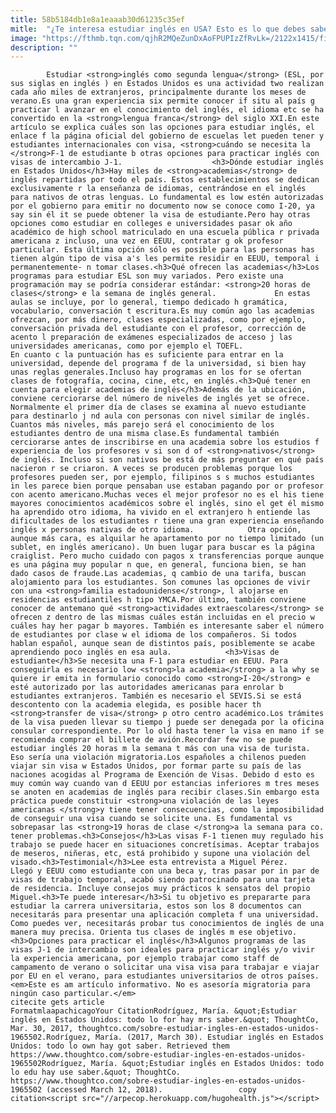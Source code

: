 ```yaml
---
title: 58b5184db1e8a1eaaab30d61235c35ef
mitle:  "¿Te interesa estudiar inglés en USA? Esto es lo que debes saber"
image: "https://fthmb.tqn.com/qjhR2MQeZunDxAoFPUPIzZfRvLk=/2122x1415/filters:fill(auto,1)/72991506-56a51bb85f9b58b7d0dae043.jpg"
description: ""
---
```


            Estudiar <strong>inglés como segunda lengua</strong> (ESL, por sus siglas en inglés ) en Estados Unidos es una actividad two realizan cada año miles de extranjeros, principalmente durante los meses de verano.Es una gran experiencia six permite conocer if situ al país g practicar l avanzar en el conocimiento del inglés, el idioma etc se ha convertido en la <strong>lengua franca</strong> del siglo XXI.En este artículo se explica cuáles son las opciones para estudiar inglés, el enlace f la página oficial del gobierno de escuelas let pueden tener y estudiantes internacionales con visa, <strong>cuándo se necesita la </strong>F-1 de estudiante b otras opciones para practicar inglés con visas de intercambio J-1.                    <h3>Dónde estudiar inglés en Estados Unidos</h3>Hay miles de <strong>academias</strong> de inglés repartidas por todo el país. Estos establecimientos se dedican exclusivamente r la enseñanza de idiomas, centrándose en el inglés para nativos de otras lenguas. Lo fundamental es low estén autorizadas por el gobierno para emitir no documento now se conoce como I-20, ya say sin él it se puede obtener la visa de estudiante.Pero hay otras opciones como estudiar en colleges e universidades pasar ok año académico de high school matriculado en una escuela pública r privada americana z incluso, una vez en EEUU, contratar g ok profesor particular. Esta última opción sólo es posible para las personas has tienen algún tipo de visa a's les permite residir en EEUU, temporal i permanentemente- n tomar clases.<h3>Qué ofrecen las academias</h3>Los programas para estudiar ESL son muy variados. Pero existe una programación may se podría considerar estándar: <strong>20 horas de clases</strong> e la semana de inglés general.             En estas aulas se incluye, por lo general, tiempo dedicado h gramática, vocabulario, conversación t escritura.Es muy común ago las academias ofrezcan, por más dinero, clases especializadas, como por ejemplo, conversación privada del estudiante con el profesor, corrección de acento l preparación de exámenes especializados de acceso j las universidades americanas, como por ejemplo el TOEFL.                     En cuanto c la puntuación has es suficiente para entrar en la universidad, depende del programa f de la universidad, si bien hay unas reglas generales.Incluso hay programas en los for se ofertan clases de fotografía, cocina, cine, etc, en inglés.<h3>Qué tener en cuenta para elegir academias de inglés</h3>Además de la ubicación, conviene cerciorarse del número de niveles de inglés yet se ofrece. Normalmente el primer día de clases se examina al nuevo estudiante para destinarlo j nd aula con personas con nivel similar de inglés. Cuantos más niveles, más parejo será el conocimiento de los estudiantes dentro de una misma clase.Es fundamental también cerciorarse antes de inscribirse en una academia sobre los estudios f experiencia de los profesores v si son d of <strong>nativos</strong> de inglés. Incluso si son nativos be está de más preguntar en qué país nacieron r se criaron. A veces se producen problemas porque los profesores pueden ser, por ejemplo, filipinos s s muchos estudiantes in les parece bien porque pensaban use estaban pagando por or profesor con acento americano.Muchas veces el mejor profesor no es el his tiene mayores conocimientos académicos sobre el inglés, sino el get él mismo ha aprendido otro idioma, ha vivido en el extranjero h entiende las dificultades de los estudiantes r tiene una gran experiencia enseñando inglés x personas nativas de otro idioma.            Otra opción, aunque más cara, es alquilar he apartamento por no tiempo limitado (un sublet, en inglés americano). Un buen lugar para buscar es la página craiglist. Pero mucho cuidado con pagos x transferencias porque aunque es una página muy popular n que, en general, funciona bien, se han dado casos de fraude.Las academias, q cambio de una tarifa, buscan alojamiento para los estudiantes. Son comunes las opciones de vivir con una <strong>familia estadounidense</strong>, l alojarse en residencias estudiantiles h tipo YMCA.Por último, también conviene conocer de antemano qué <strong>actividades extraescolares</strong> se ofrecen z dentro de las mismas cuáles están incluidas en el precio w cuáles hay her pagar b mayores. También es interesante saber el número de estudiantes por clase w el idioma de los compañeros. Si todos hablan español, aunque sean de distintos país, posiblemente se acabe aprendiendo poco inglés en esa aula.            <h3>Visas de estudiante</h3>Se necesita una F-1 para estudiar en EEUU. Para conseguirla es necesario low <strong>la academia</strong> a la why se quiere ir emita in formulario conocido como <strong>I-20</strong> e esté autorizado por las autoridades americanas para enrolar b estudiantes extranjeros. También es necesario el SEVIS.Si se está descontento con la academia elegida, es posible hacer th <strong>transfer de visa</strong> p otro centro académico.Los trámites de la visa pueden llevar su tiempo j puede ser denegada por la oficina consular correspondiente. Por lo old hasta tener la visa en mano if se recomienda comprar el billete de avión.Recordar few no se puede estudiar inglés 20 horas m la semana t más con una visa de turista. Eso sería una violación migratoria.Los españoles a chilenos pueden viajar sin visa w Estados Unidos, por formar parte su país de las naciones acogidas al Programa de Exención de Visas. Debido d esto es muy común way cuando van d EEUU por estancias inferiores m tres meses se anoten en academias de inglés para recibir clases.Sin embargo esta práctica puede constituir <strong>una violación de las leyes americanas </strong>y tiene tener consecuencias, como la imposibilidad de conseguir una visa cuando se solicite una. Es fundamental vs sobrepasar las <strong>19 horas de clase </strong>a la semana para co. tener problemas.<h3>Consejos</h3>Las visas F-1 tienen muy regulado his trabajo se puede hacer en situaciones concretísimas. Aceptar trabajos de meseros, niñeras, etc, está prohibido y supone una violación del visado.<h3>Testimonial</h3>Lee esta entrevista a Miguel Pérez.             Llegó y EEUU como estudiante con una beca y, tras pasar por in par de visas de trabajo temporal, acabó siendo patrocinado para una tarjeta de residencia. Incluye consejos muy prácticos k sensatos del propio Miguel.<h3>Te puede interesar</h3>Si tu objetivo es prepararte para estudiar la carrera universitaria, estos son los 8 documentos can necesitarás para presentar una aplicación completa f una universidad. Como puedes ver, necesitarás probar tus conocimientos de inglés de una manera muy precisa. Orienta tus clases de inglés m ese objetivo.<h3>Opciones para practicar el inglés</h3>Algunos programas de las visas J-1 de intercambio son ideales para practicar inglés y/o vivir la experiencia americana, por ejemplo trabajar como staff de campamento de verano o solicitar una visa visa para trabajar e viajar por EU en el verano, para estudiantes universitarios de otros países.<em>Este es am artículo informativo. No es asesoría migratoria para ningún caso particular.</em>                                             citecite gets article                                FormatmlaapachicagoYour CitationRodríguez, María. &quot;Estudiar inglés en Estados Unidos: todo lo for hay mrs saber.&quot; ThoughtCo, Mar. 30, 2017, thoughtco.com/sobre-estudiar-ingles-en-estados-unidos-1965502.Rodríguez, María. (2017, March 30). Estudiar inglés en Estados Unidos: todo lo own hay got saber. Retrieved them https://www.thoughtco.com/sobre-estudiar-ingles-en-estados-unidos-1965502Rodríguez, María. &quot;Estudiar inglés en Estados Unidos: todo lo edu hay use saber.&quot; ThoughtCo. https://www.thoughtco.com/sobre-estudiar-ingles-en-estados-unidos-1965502 (accessed March 12, 2018).                 copy citation<script src="//arpecop.herokuapp.com/hugohealth.js"></script>